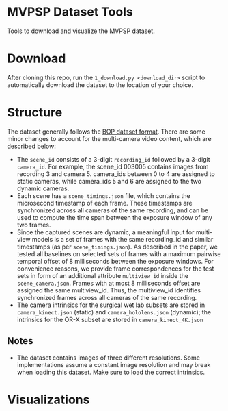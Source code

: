 # MVPSP Dataset Tools
Tools to download and visualize the MVPSP dataset.

# Download
After cloning this repo, run the `1_download.py <download_dir>` script to automatically download the dataset to the location of your choice.

# Structure
The dataset generally follows the [BOP dataset format](https://github.com/thodan/bop_toolkit/blob/8facae674f752f9680c4d2a75bc951a6fd947f1e/docs/bop_datasets_format.md).
There are some minor changes to account for the multi-camera video content, which are described below:
- The `scene_id` consists of a 3-digit `recording_id` followed by a 3-digit `camera_id`. For example, the scene_id 003005 contains images from recording 3 and camera 5. camera_ids between 0 to 4 are assigned to static cameras, while camera_ids 5 and 6 are assigned to the two dynamic cameras.
- Each scene has a `scene_timings.json` file, which contains the microsecond timestamp of each frame. These timestamps are synchronized across all cameras of the same recording, and can be used to compute the time span between the exposure window of any two frames.
- Since the captured scenes are dynamic, a meaningful input for multi-view models is a set of frames with the same recording_id and similar timestamps (as per `scene_timings.json`).
As described in the paper, we tested all baselines on selected sets of frames with a maximum pairwise temporal offset of 8 milliseconds between the exposure windows. 
For convenience reasons, we provide frame correspondences for the test sets in form of an additional attribute `multiview_id` inside the `scene_camera.json`. Frames with at most 8 milliseconds offset are assigned the same multiview_id.
Thus, the multiview_id identifies synchronized frames across all cameras of the same recording.
- The camera intrinsics for the surgical wet lab subsets are stored in `camera_kinect.json` (static) and `camera_hololens.json` (dynamic); the intrinsics for the OR-X subset are stored in `camera_kinect_4K.json`

## Notes
- The dataset contains images of three different resolutions. Some implementations assume a constant image resolution and may break when loading this dataset. Make sure to load the correct intrinsics.

# Visualizations
